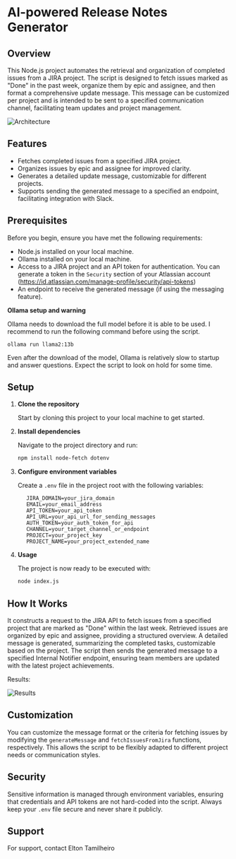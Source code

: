 # AI-powered Release Notes Generator

## Overview

This Node.js project automates the retrieval and organization of completed issues from a JIRA project. The script is designed to fetch issues marked as "Done" in the past week, organize them by epic and assignee, and then format a comprehensive update message. This message can be customized per project and is intended to be sent to a specified communication channel, facilitating team updates and project management.

![Architecture](https://i.imgur.com/jYRORp9.png "This is a to-be architecture model")



## Features

- Fetches completed issues from a specified JIRA project.
- Organizes issues by epic and assignee for improved clarity.
- Generates a detailed update message, customizable for different projects.
- Supports sending the generated message to a specified an endpoint, facilitating integration with Slack.

## Prerequisites

Before you begin, ensure you have met the following requirements:
- Node.js installed on your local machine.
- Ollama installed on your local machine.
- Access to a JIRA project and an API token for authentication. You can generate a token in the `Security` section of your Atlassian account (https://id.atlassian.com/manage-profile/security/api-tokens)
- An endpoint to receive the generated message (if using the messaging feature).

**Ollama setup and warning**

Ollama needs to download the full model before it is able to be used. I recommend to run the following command before using the script.
```shell
ollama run llama2:13b
```

Even after the download of the model, Ollama is relatively slow to startup and answer questions. Expect the script to look on hold for some time.



## Setup

1. **Clone the repository**

   Start by cloning this project to your local machine to get started.

2. **Install dependencies**

   Navigate to the project directory and run:

   ```sh
   npm install node-fetch dotenv

3. **Configure environment variables**

   Create a `.env` file in the project root with the following variables:
```plaintext
      JIRA_DOMAIN=your_jira_domain
      EMAIL=your_email_address
      API_TOKEN=your_api_token
      API_URL=your_api_url_for_sending_messages
      AUTH_TOKEN=your_auth_token_for_api
      CHANNEL=your_target_channel_or_endpoint
      PROJECT=your_project_key
      PROJECT_NAME=your_project_extended_name
```
4. **Usage**

   The project is now ready to be executed with:

   ```sh
   node index.js

## How It Works

It constructs a request to the JIRA API to fetch issues from a specified project that are marked as "Done" within the last week. Retrieved issues are organized by epic and assignee, providing a structured overview. A detailed message is generated, summarizing the completed tasks, customizable based on the project. The script then sends the generated message to a specified Internal Notifier endpoint, ensuring team members are updated with the latest project achievements.

Results:

![Results](https://i.imgur.com/nTWDM4f.png "This is a result example")

## Customization

You can customize the message format or the criteria for fetching issues by modifying the `generateMessage` and `fetchIssuesFromJira` functions, respectively. This allows the script to be flexibly adapted to different project needs or communication styles.

## Security

Sensitive information is managed through environment variables, ensuring that credentials and API tokens are not hard-coded into the script. Always keep your `.env` file secure and never share it publicly.

## Support

For support, contact Elton Tamilheiro

